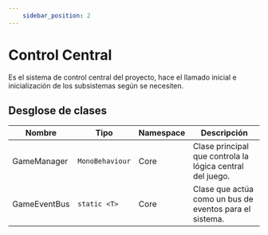 ```yaml
---
    sidebar_position: 2
---
```


# Control Central

Es el sistema de control central del proyecto, hace el llamado inicial e inicialización de los subsistemas según se necesiten.

## Desglose de clases

|Nombre|Tipo|Namespace|Descripción|
|-|-|-|-|
|GameManager|`MonoBehaviour`|Core|Clase principal que controla la lógica central del juego.|
|GameEventBus|`static <T>`|Core|Clase que actúa como un bus de eventos para el sistema.|